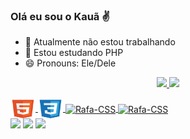 ### Olá eu sou o Kauã ✌️

- 🔭 Atualmente não estou trabalhando
- 🌱 Estou estudando PHP
- 😄 Pronouns: Ele/Dele

<div align="center">
  <a href="https://github.com/kaua-reno">
  <img height="180em" src="https://github-readme-stats.vercel.app/api?username=kaua-reno&show_icons=true&theme=dark&include_all_commits=true&count_private=true"/>
  <img height="180em" src="https://github-readme-stats.vercel.app/api/top-langs/?username=kaua-reno&layout=compact&langs_count=7&theme=dark"/>
</div>
<div style="display: inline_block"><br>
  <img align="center" alt="Rafa-HTML" height="30" width="40" src="https://raw.githubusercontent.com/devicons/devicon/master/icons/html5/html5-original.svg">
  <img align="center" alt="Rafa-CSS" height="30" width="40" src="https://raw.githubusercontent.com/devicons/devicon/master/icons/css3/css3-original.svg">
  <img align="center" alt="Rafa-CSS" height="40" width="40" src="https://cdn.jsdelivr.net/gh/devicons/devicon/icons/mysql/mysql-original-wordmark.svg" />
  <img align="center" alt="Rafa-CSS" height="40" width="40" src="https://cdn.jsdelivr.net/gh/devicons/devicon/icons/php/php-original.svg" />
</div>
<div>
  <a href="https://www.instagram.com/kag_ror/" target="_blank"><img src="https://img.shields.io/badge/-Instagram-%23E4405F?style=for-the-badge&logo=instagram&logoColor=white" target="_blank"></a>
  <a href="https://www.linkedin.com/in/kau%C3%A3-gustavo-r-reno-6a3142205/" target="_blank"><img src="https://img.shields.io/badge/-LinkedIn-%230077B5?style=for-the-badge&logo=linkedin&logoColor=white" target="_blank"></a>
  <a href = "mailto:kaua.reno@gmail.com"><img src="https://img.shields.io/badge/-Gmail-%23333?style=for-the-badge&logo=gmail&logoColor=white" target="_blank"></a>
</div>
